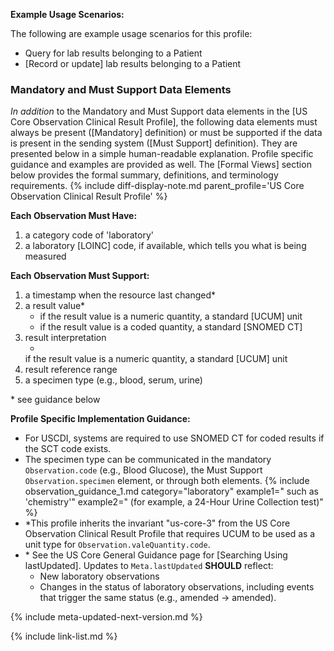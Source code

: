 
**Example Usage Scenarios:**

The following are example usage scenarios for this profile:

-   Query for lab results belonging to a Patient
-  [Record or update] lab results belonging to a Patient

### Mandatory and Must Support Data Elements

*In addition* to the Mandatory and Must Support data elements in the [US Core Observation Clinical Result Profile], the following data elements must always be present ([Mandatory] definition) or must be supported if the data is present in the sending system ([Must Support] definition). They are presented below in a simple human-readable explanation. Profile specific guidance and examples are provided as well. The [Formal Views]  section below provides the formal summary, definitions, and terminology requirements. {% include diff-display-note.md parent_profile='<span class="bg-success" markdown="1">US Core Observation Clinical Result Profile</span><!-- new-content -->' %}

**Each Observation Must Have:**

1.   a category code of 'laboratory'
2.   a laboratory [LOINC] code, if available, which tells you what is being measured

**Each Observation Must Support:**

1. <span class="bg-success" markdown="1">a timestamp when the resource last changed*</span><!-- new-content -->
2. a result value*
   - if the result value is a numeric quantity, a standard [UCUM] unit
   - if the result value is a coded quantity, a standard [SNOMED CT]
3. result interpretation
   - <span class="bg-success" markdown="1">
   if the result value is a numeric quantity, a standard [UCUM] unit
   </span><!-- new-content -->
4. result reference range
5. a specimen type (e.g., blood, serum, urine)

\* see guidance below

**Profile Specific Implementation Guidance:**

- For USCDI, systems are required to use SNOMED CT for coded results if the SCT code exists. 
- The specimen type can be communicated in the mandatory `Observation.code` (e.g., Blood Glucose), the Must Support `Observation.specimen` element, or through both elements.
{% include observation_guidance_1.md category="laboratory" example1=" such as 'chemistry'" example2=" (for example, a 24-Hour Urine Collection test)" %}
- <span class="bg-success" markdown="1">\*This profile inherits the invariant "us-core-3" from the US Core Observation Clinical Result Profile that requires UCUM to be used as a unit type for `Observation.valeQuantity.code`.</span><!-- new-content -->
- <span class="bg-success" markdown="1">\* See the US Core General Guidance page for [Searching Using lastUpdated]. Updates to `Meta.lastUpdated` **SHOULD** reflect:</span><!-- new-content -->
  - <span class="bg-success" markdown="1">New laboratory observations</span><!-- new-content -->
  - <span class="bg-success" markdown="1">Changes in the status of laboratory observations, including events that trigger the same status (e.g., amended → amended).</span><!-- new-content -->
  
{% include meta-updated-next-version.md %}

{% include link-list.md %}

